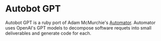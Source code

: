 # Autobot GPT

Autobot GPT is a ruby port of Adam McMurchie's [Automator](https://github.com/murchie85/GPT_AUTOMATE). Automator uses OpenAI's GPT models to decompose software requets into small deliverables and generate code for each.
